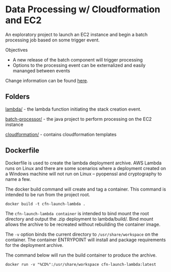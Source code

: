 # Data Processing w/ Cloudformation and EC2

An exploratory project to launch an EC2 instance and begin a batch processing job based on some trigger event.

Objectives
 - A new release of the batch component will trigger processing
 - Options to the processing event can be externalized and easily mananged between events

Change information can be found [here](./changes.md).

## Folders
[lambda/](./lambda/) - the lambda function initiating the stack creation event.

[batch-processor/](./batch-processor/) - the java project to perform processing on the EC2 instance

[cloudformation/](./cloudformation/) - contains cloudformation templates

## Dockerfile

Dockerfile is used to create the lambda deployment archive.  AWS Lambda runs on Linux and there are some scenarios where a deployment created on a Windows machine will not run on Linux &ndash; pyopenssl and cryptography to name a few.

The docker build command will create and tag a container.  This command is intended to be run from the project root.

`docker build -t cfn-launch-lambda .`

The `cfn-launch-lambda container` is intended to bind mount the root directory and output the .zip deployment to lambda/build/.  Bind mount allows the archive to be recreated without rebuilding the container image.

The `-v` option binds the current directory to `/usr/share/workspace` on the container.  The container ENTRYPOINT will install and package requirements for the deployment archive.

The command below will run the build container to produce the archive.

`docker run -v "%CD%":/usr/share/workspace cfn-launch-lambda:latest`
